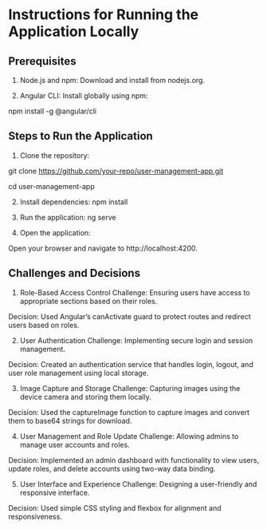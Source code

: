 # Instructions for Running the Application Locally

## Prerequisites
1. Node.js and npm: 
Download and install from nodejs.org.

2. Angular CLI: 
Install globally using npm:

npm install -g @angular/cli

## Steps to Run the Application

1. Clone the repository:

git clone https://github.com/your-repo/user-management-app.git

cd user-management-app

2. Install dependencies:
npm install

3. Run the application:
ng serve

4. Open the application:

Open your browser and navigate to http://localhost:4200.

## Challenges and Decisions

1. Role-Based Access Control
Challenge: Ensuring users have access to appropriate sections based on their roles.

Decision: Used Angular’s canActivate guard to protect routes and redirect users based on roles.

2. User Authentication
Challenge: Implementing secure login and session management.

Decision: Created an authentication service that handles login, logout, and user role management using local storage.

3. Image Capture and Storage
Challenge: Capturing images using the device camera and storing them locally.

Decision: Used the captureImage function to capture images and convert them to base64 strings for download.

4. User Management and Role Update
Challenge: Allowing admins to manage user accounts and roles.

Decision: Implemented an admin dashboard with functionality to view users, update roles, and delete accounts using two-way data binding.

5. User Interface and Experience
Challenge: Designing a user-friendly and responsive interface.

Decision: Used simple CSS styling and flexbox for alignment and responsiveness.

